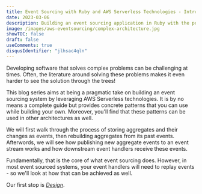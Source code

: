 ```yaml
---
title: Event Sourcing with Ruby and AWS Serverless Technologies - Introduction
date: 2023-03-06
description: Building an event sourcing application in Ruby with the power of AWS Serverless technologies
image: /images/aws-eventsourcing/complex-architecture.jpg
showTOC: false
draft: false
useComments: true
disqusIdentifier: "jlhsac4qln"
---
```


Developing software that solves complex problems can be challenging at times. Often, the literature around solving these problems makes it even harder to see the solution through the trees!

This blog series aims at being a pragmatic take on building an event sourcing system by leveraging AWS Serverless technologies. It is by no means a complete guide but provides concrete patterns that you can use while building your own. Moreover, you'll find that these patterns can be used in other architectures as well.

We will first walk through the process of storing aggregates and their changes as events, then rebuilding aggregates from its past events. Afterwords, we will see how publishing new aggregate events to an event stream works and how downstream event handlers receive these events.

Fundamentally, that is the core of what event sourcing does. However, in most event sourced systems, your event handlers will need to replay events - so we'll look at how that can be achieved as well.

Our first stop is [_Design_](/posts/event-sourcing-using-ruby-and-aws-serverless-technologies/design).
